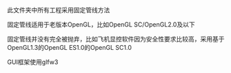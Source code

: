 此文件夹中所有工程采用固定管线方法

固定管线适用于老版本OpenGL，比如OpenGL SC/OpenGL2.0及以下

固定管线并没有完全被抛弃，比如飞机显控软件因为安全性要求比较高，采用基于OpenGL1.3的OpenGL ES1.0的OpenGL SC1.0

GUI框架使用glfw3